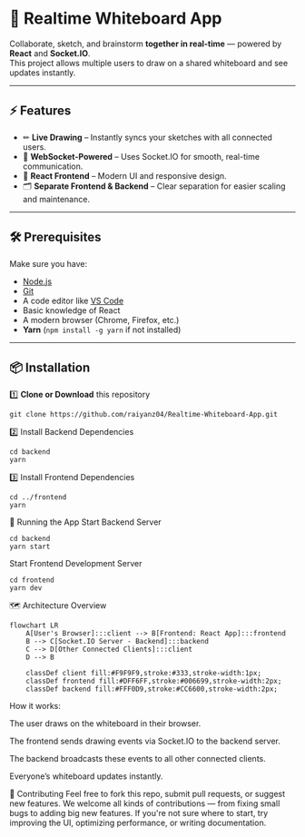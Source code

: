 # 🎨 Realtime Whiteboard App  

Collaborate, sketch, and brainstorm **together in real-time** — powered by **React** and **Socket.IO**.  
This project allows multiple users to draw on a shared whiteboard and see updates instantly.  

---

## ⚡ Features  
- ✏ **Live Drawing** – Instantly syncs your sketches with all connected users.  
- 🔌 **WebSocket-Powered** – Uses Socket.IO for smooth, real-time communication.  
- 🎯 **React Frontend** – Modern UI and responsive design.  
- 🗂 **Separate Frontend & Backend** – Clear separation for easier scaling and maintenance.  

---

## 🛠 Prerequisites  
Make sure you have:  
- [Node.js](https://nodejs.org/)  
- [Git](https://git-scm.com/)  
- A code editor like [VS Code](https://code.visualstudio.com/)  
- Basic knowledge of React  
- A modern browser (Chrome, Firefox, etc.)  
- **Yarn** (`npm install -g yarn` if not installed)  

---

## 📦 Installation  

1️⃣ **Clone or Download** this repository  
```
git clone https://github.com/raiyanz04/Realtime-Whiteboard-App.git
```

2️⃣ Install Backend Dependencies

```
cd backend
yarn
```
3️⃣ Install Frontend Dependencies
```
cd ../frontend
yarn
```
🚀 Running the App
Start Backend Server
```
cd backend
yarn start
```
Start Frontend Development Server
```
cd frontend
yarn dev
```
🗺 Architecture Overview
```mermaid
flowchart LR
    A[User's Browser]:::client --> B[Frontend: React App]:::frontend
    B --> C[Socket.IO Server - Backend]:::backend
    C --> D[Other Connected Clients]:::client
    D --> B

    classDef client fill:#F9F9F9,stroke:#333,stroke-width:1px;
    classDef frontend fill:#DFF6FF,stroke:#006699,stroke-width:2px;
    classDef backend fill:#FFF0D9,stroke:#CC6600,stroke-width:2px;
```


How it works:

The user draws on the whiteboard in their browser.

The frontend sends drawing events via Socket.IO to the backend server.

The backend broadcasts these events to all other connected clients.

Everyone’s whiteboard updates instantly.

🤝 Contributing
Feel free to fork this repo, submit pull requests, or suggest new features.
We welcome all kinds of contributions — from fixing small bugs to adding big new features.
If you're not sure where to start, try improving the UI, optimizing performance, or writing documentation.
